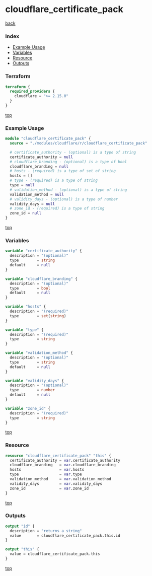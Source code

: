 # cloudflare_certificate_pack

[back](../cloudflare.md)

### Index

- [Example Usage](#example-usage)
- [Variables](#variables)
- [Resource](#resource)
- [Outputs](#outputs)

### Terraform

```terraform
terraform {
  required_providers {
    cloudflare = ">= 2.15.0"
  }
}
```

[top](#index)

### Example Usage

```terraform
module "cloudflare_certificate_pack" {
  source = "./modules/cloudflare/r/cloudflare_certificate_pack"

  # certificate_authority - (optional) is a type of string
  certificate_authority = null
  # cloudflare_branding - (optional) is a type of bool
  cloudflare_branding = null
  # hosts - (required) is a type of set of string
  hosts = []
  # type - (required) is a type of string
  type = null
  # validation_method - (optional) is a type of string
  validation_method = null
  # validity_days - (optional) is a type of number
  validity_days = null
  # zone_id - (required) is a type of string
  zone_id = null
}
```

[top](#index)

### Variables

```terraform
variable "certificate_authority" {
  description = "(optional)"
  type        = string
  default     = null
}

variable "cloudflare_branding" {
  description = "(optional)"
  type        = bool
  default     = null
}

variable "hosts" {
  description = "(required)"
  type        = set(string)
}

variable "type" {
  description = "(required)"
  type        = string
}

variable "validation_method" {
  description = "(optional)"
  type        = string
  default     = null
}

variable "validity_days" {
  description = "(optional)"
  type        = number
  default     = null
}

variable "zone_id" {
  description = "(required)"
  type        = string
}
```

[top](#index)

### Resource

```terraform
resource "cloudflare_certificate_pack" "this" {
  certificate_authority = var.certificate_authority
  cloudflare_branding   = var.cloudflare_branding
  hosts                 = var.hosts
  type                  = var.type
  validation_method     = var.validation_method
  validity_days         = var.validity_days
  zone_id               = var.zone_id
}
```

[top](#index)

### Outputs

```terraform
output "id" {
  description = "returns a string"
  value       = cloudflare_certificate_pack.this.id
}

output "this" {
  value = cloudflare_certificate_pack.this
}
```

[top](#index)